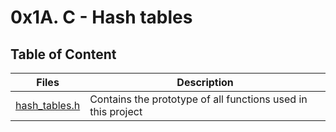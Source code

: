 # 0x1A. C - Hash tables

## Table of Content

Files | Description
------|------------
[hash_tables.h](./hash_tables.h) | Contains the prototype of all functions used in this project